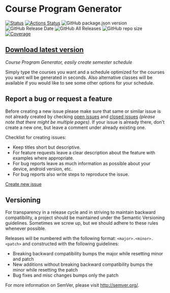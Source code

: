 # Course Program Generator
[![Status](https://img.shields.io/badge/status-working-brightgreen.svg?style=flat)](#)
[![Actions Status](https://github.com/DenizUgur/CourseProgramGenerator/workflows/version-release/badge.svg)](https://github.com/DenizUgur/CourseProgramGenerator/actions)
![GitHub package.json version](https://img.shields.io/github/package-json/v/DenizUgur/CourseProgramGenerator)
![GitHub Release Date](https://img.shields.io/github/release-date/DenizUgur/CourseProgramGenerator)
![GitHub All Releases](https://img.shields.io/github/downloads/DenizUgur/CourseProgramGenerator/total?color=green)
![GitHub repo size](https://img.shields.io/github/repo-size/DenizUgur/CourseProgramGenerator)
[![Coverage](https://img.shields.io/badge/coverage-79.33%25-yellow?style=flat)](#)

**[Download latest version][4]**
----------------

*Course Program Generator, easily create semester schedule*

Simply type the courses you want and a schedule optimized for the courses you want will be generated in seconds. Also alternative classes will be available if you would like to see some other options for your schedule.

Report a bug or request a feature
----------------
Before creating a new issue please make sure that same or similar issue is not already created by checking [open issues][2] and [closed issues][3] *(please note that there might be multiple pages)*. If your issue is already there, don't create a new one, but leave a comment under already existing one.

Checklist for creating issues:

- Keep titles short but descriptive.
- For feature requests leave a clear description about the feature with examples where appropriate.
- For bug reports leave as much information as possible about your device, android version, etc.
- For bug reports also write steps to reproduce the issue.

[Create new issue][1]

Versioning
----------------
For transparency in a release cycle and in striving to maintain backward compatibility, a project should be maintained under the Semantic Versioning guidelines. Sometimes we screw up, but we should adhere to these rules whenever possible.

Releases will be numbered with the following format: `<major>.<minor>.<patch>` and constructed with the following guidelines:
- Breaking backward compatibility bumps the major while resetting minor and patch
- New additions without breaking backward compatibility bumps the minor while resetting the patch
- Bug fixes and misc changes bumps only the patch

For more information on SemVer, please visit http://semver.org/.

[1]: https://github.com/DenizUgur/CourseProgramGenerator/issues/new
[2]: https://github.com/DenizUgur/CourseProgramGenerator/issues?state=open
[3]: https://github.com/DenizUgur/CourseProgramGenerator/issues?state=closed
[4]: https://github.com/DenizUgur/CourseProgramGenerator/releases/latest